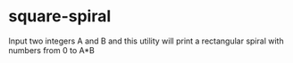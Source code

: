 square-spiral
=============
Input two integers A and B and this utility will print a rectangular spiral with numbers from 0 to A*B
